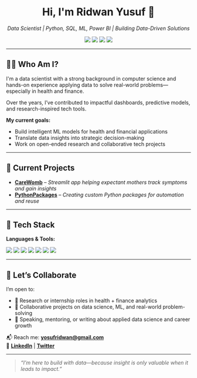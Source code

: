 <h1 align="center">Hi, I'm Ridwan Yusuf 👋</h1>

<p align="center">
  <i>Data Scientist | Python, SQL, ML, Power BI | Building Data-Driven Solutions</i>
</p>

<p align="center">
  <img src="https://img.shields.io/badge/DATA%20SCIENCE-blue?style=for-the-badge&logo=github&logoColor=white" />
  <img src="https://img.shields.io/badge/AI%20FOR%20HEALTH-green?style=for-the-badge&logo=github&logoColor=white" />
  <img src="https://img.shields.io/badge/FINANCE%20ANALYTICS-purple?style=for-the-badge&logo=github&logoColor=white" />
  <img src="https://img.shields.io/badge/MACHINE%20LEARNING-red?style=for-the-badge&logo=github&logoColor=white" />
</p>

---

## 👨‍💻 Who Am I?

I'm a data scientist with a strong background in computer science and hands-on experience applying data to solve real-world problems—especially in health and finance.

Over the years, I’ve contributed to impactful dashboards, predictive models, and research-inspired tech tools.

**My current goals:**
- Build intelligent ML models for health and financial applications  
- Translate data insights into strategic decision-making  
- Work on open-ended research and collaborative tech projects  

---

## 🚀 Current Projects

- [**CareWomb**](https://carewomb.streamlit.app/) – *Streamlit app helping expectant mothers track symptoms and gain insights*
- [**PythonPackages**](https://github.com/GentRoyal/mypackage) – *Creating custom Python packages for automation and reuse*

---

## 🧰 Tech Stack

**Languages & Tools:**

<p>
  <img src="https://img.shields.io/badge/Python-3776AB?style=flat&logo=python&logoColor=white" />
  <img src="https://img.shields.io/badge/Pandas-150458?style=flat&logo=pandas&logoColor=white" />
  <img src="https://img.shields.io/badge/Jupyter-F37626?style=flat&logo=jupyter&logoColor=white" />
  <img src="https://img.shields.io/badge/Scikit--Learn-F7931E?style=flat&logo=scikit-learn&logoColor=white" />
  <img src="https://img.shields.io/badge/Power%20BI-F2C811?style=flat&logo=powerbi&logoColor=black" />
  <img src="https://img.shields.io/badge/Git-F05032?style=flat&logo=git&logoColor=white" />
  <img src="https://img.shields.io/badge/Streamlit-FF4B4B?style=flat&logo=streamlit&logoColor=white" />

</p>

---

## 🤝 Let’s Collaborate

I’m open to:
- 🤝 Research or internship roles in health + finance analytics
- 🧠 Collaborative projects on data science, ML, and real-world problem-solving
- 🎤 Speaking, mentoring, or writing about applied data science and career growth

📬 Reach me: **[yosufridwan@gmail.com](mailto:yosufridwan@gmail.com)**  
🔗 **[LinkedIn](https://www.linkedin.com/in/yusufridwan)** | **[Twitter](https://twitter.com/RidwanInsights)**

---

> *“I’m here to build with data—because insight is only valuable when it leads to impact.”*
